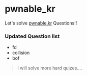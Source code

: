 # pwnable_kr

Let's solve [pwnable.kr](http://pwnable.kr/) Questions!!

### Updated Question list

- fd
- collision
- bof

> I will solve more hard quizes....